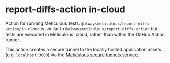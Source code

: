 # report-diffs-action in-cloud

Action for running Meticulous tests. `@alwaysmeticulous/report-diffs-action/in-cloud` is similar 
to `@alwaysmeticulous/report-diffs-action` but tests are executed in Meticulous' cloud, rather than
within the GitHub Action runner.

This action creates a secure tunnel to the locally hosted application assets (e.g. `localhost:3000`) via the
[Meticulous secure tunnels service](https://github.com/alwaysmeticulous/meticulous-sdk/tree/79e655fd5fcec9617b2a4b31640ede21ab112981/packages/tunnel-client).



